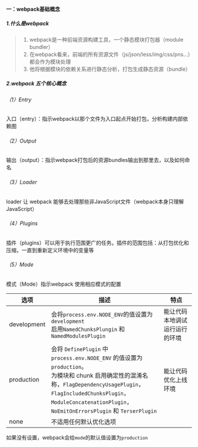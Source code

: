 #### 一：webpack基础概念

##### 1.什么是webpack

> 1. webpack是一种前端资源构建工具，一个静态模块打包器（module bundler）
> 2. 在webpack看来，前端的所有资源文件（js/json/less/img/css/pns...）都会作为模块处理
> 3. 他将根据模块的依赖关系进行静态分析，打包生成静态资源（bundle）

##### 2.webpack 五个核心概念

###### （1）Entry

入口（entry）：指示webpack以那个文件为入口起点开始打包，分析构建内部依赖图

###### （2）Output

输出（output）：指示webpack打包后的资源bundles输出到那里去，以及如何命名

###### （3）Loader

loader 让 webpack 能够去处理那些非JavaScript文件（webpack本身只理解JavaScript）

###### （4）Plugins

插件（plugins）可以用于执行范围更广的任务。插件的范围包括：从打包优化和压缩，一直到重新定义环境中的变量等

###### （5）Mode

模式（Mode）指示webpack 使用相应模式的配置

| 选项        | 描述                                                         | 特点                           |
| ----------- | ------------------------------------------------------------ | ------------------------------ |
| development | 会将`process.env.NODE_ENV`的值设置为`development`<br />启用`NamedChunksPlungin` 和 `NamedModulesPlugin` | 能让代码本地调试运行运行的环境 |
| production  | 会将 `DefinePlugin` 中 `process.env.NODE_ENV` 的值设置为 `production`。<br />为模块和 chunk 启用确定性的混淆名称，`FlagDependencyUsagePlugin`，<br />`FlagIncludedChunksPlugin`，`ModuleConcatenationPlugin`，<br />`NoEmitOnErrorsPlugin` 和 `TerserPlugin` | 能让代码优化上线环境           |
| none        | 不适用任何默认优化选项                                       |                                |

如果没有设置，webpack会给`mode`的默认值设置为`production`








